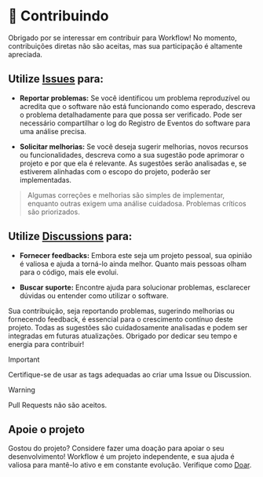 # :sparkling_heart: Contribuindo
Obrigado por se interessar em contribuir para Workflow! No momento, contribuições diretas não são aceitas, mas sua participação é altamente apreciada.

## Utilize [Issues][Issues] para:
- **Reportar problemas:** Se você identificou um problema reproduzível ou acredita que o software não está funcionando como esperado, descreva o problema detalhadamente para que possa ser verificado. Pode ser necessário compartilhar o log do Registro de Eventos do software para uma análise precisa.

- **Solicitar melhorias:** Se você deseja sugerir melhorias, novos recursos ou funcionalidades, descreva como a sua sugestão pode aprimorar o projeto e por que ela é relevante. As sugestões serão analisadas e, se estiverem alinhadas com o escopo do projeto, poderão ser implementadas.

> Algumas correções e melhorias são simples de implementar, enquanto outras exigem uma análise cuidadosa. Problemas críticos são priorizados.

## Utilize [Discussions][Discussions] para:
- **Fornecer feedbacks:** Embora este seja um projeto pessoal, sua opinião é valiosa e ajuda a torná-lo ainda melhor. Quanto mais pessoas olham para o código, mais ele evolui.

- **Buscar suporte:** Encontre ajuda para solucionar problemas, esclarecer dúvidas ou entender como utilizar o software.

Sua contribuição, seja reportando problemas, sugerindo melhorias ou fornecendo feedback, é essencial para o crescimento contínuo deste projeto. Todas as sugestões são cuidadosamente analisadas e podem ser integradas em futuras atualizações. Obrigado por dedicar seu tempo e energia para contribuir!

> [!IMPORTANT]
> Certifique-se de usar as tags adequadas ao criar uma Issue ou Discussion.

> [!WARNING]
> Pull Requests não são aceitos.

## Apoie o projeto
Gostou do projeto? Considere fazer uma doação para apoiar o seu desenvolvimento! Workflow é um projeto independente, e sua ajuda é valiosa para mantê-lo ativo e em constante evolução. Verifique como [Doar][Doar].

[Issues]: https://github.com/2uj1m28ohz/Workflow/issues
[Discussions]: https://github.com/2uj1m28ohz/Workflow/discussions
[Doar]: /Donate.md
